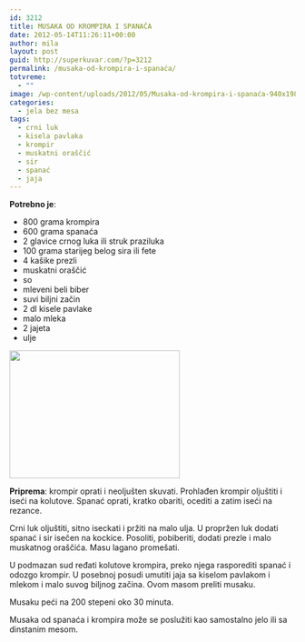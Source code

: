 ```yaml
---
id: 3212
title: MUSAKA OD KROMPIRA I SPANAĆA
date: 2012-05-14T11:26:11+00:00
author: mila
layout: post
guid: http://superkuvar.com/?p=3212
permalink: /musaka-od-krompira-i-spanaća/
totvreme:
  - ""
image: /wp-content/uploads/2012/05/Musaka-od-krompira-i-spanaća-940x198.jpg
categories:
  - jela bez mesa
tags:
  - crni luk
  - kisela pavlaka
  - krompir
  - muskatni oraščić
  - sir
  - spanać
  - jaja
---
```

**Potrebno je**:

  * 800 grama krompira
  * 600 grama spanaća
  * 2 glavice crnog luka ili struk praziluka
  * 100 grama starijeg belog sira ili fete
  * 4 kašike prezli
  * muskatni oraščić
  * so
  * mleveni beli biber
  * suvi biljni začin
  * 2 dl kisele pavlake
  * malo mleka
  * 2 jajeta
  * ulje

<img class="alignnone size-medium wp-image-3213" title="Musaka od krompira i spanaća" src="/wp-content/uploads/2012/05/Musaka-od-krompira-i-spanaća-300x225.jpg" alt="" width="300" height="225" /> 

**Priprema**: krompir oprati i neoljušten skuvati. Prohlađen krompir oljuštiti i iseći na kolutove. Spanać oprati, kratko obariti, ocediti a zatim iseći na rezance.

Crni luk oljuštiti, sitno iseckati i pržiti na malo ulja. U propržen luk dodati spanać i sir isečen na kockice. Posoliti, pobiberiti, dodati prezle i malo muskatnog oraščića. Masu lagano promešati.

U podmazan sud ređati kolutove krompira, preko njega rasporediti spanać i odozgo krompir. U posebnoj posudi umutiti jaja sa kiselom pavlakom i mlekom i malo suvog biljnog začina. Ovom masom preliti musaku.

Musaku peći na 200 stepeni oko 30 minuta.

Musaka od spanaća i krompira može se poslužiti kao samostalno jelo ili sa dinstanim mesom.
